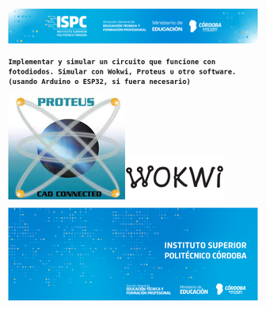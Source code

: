 ![logof](/assets/Curso%20ISPC.png)

### `Implementar y simular un circuito que funcione con fotodiodos. Simular con Wokwi, Proteus u otro software.(usando Arduino o ESP32, si fuera necesario)`

![Simuladores](/assets/proteus.jpeg)![Simulador](/assets/wokwi.png)

![logo](/assets/BannerElect.png)